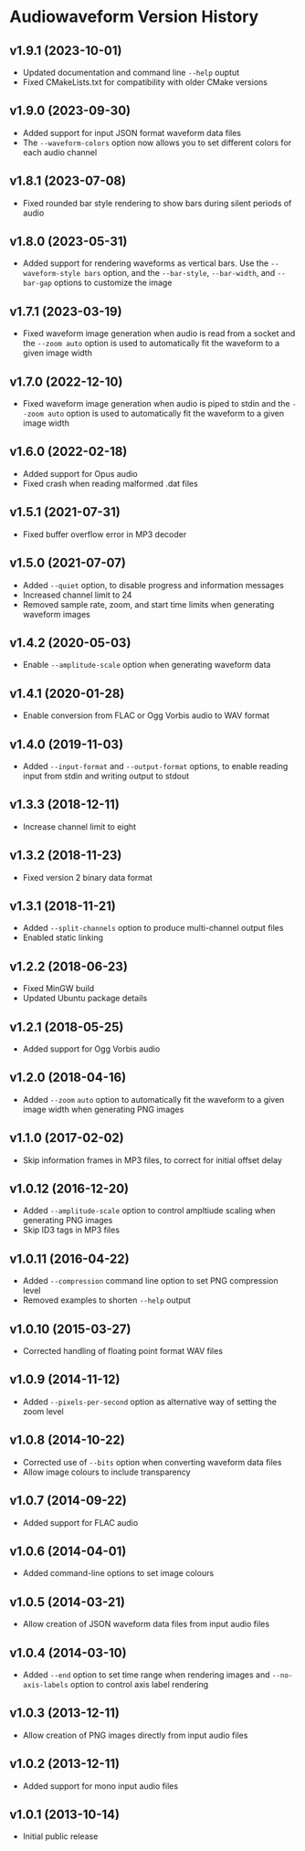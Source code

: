 # Audiowaveform Version History

## v1.9.1 (2023-10-01)

 * Updated documentation and command line `--help` ouptut
 * Fixed CMakeLists.txt for compatibility with older CMake versions

## v1.9.0 (2023-09-30)

 * Added support for input JSON format waveform data files
 * The `--waveform-colors` option now allows you to set different colors
   for each audio channel

## v1.8.1 (2023-07-08)

 * Fixed rounded bar style rendering to show bars during silent
   periods of audio

## v1.8.0 (2023-05-31)

 * Added support for rendering waveforms as vertical bars. Use the
   `--waveform-style bars` option, and the `--bar-style`,
   `--bar-width`, and `--bar-gap` options to customize the image

## v1.7.1 (2023-03-19)

 * Fixed waveform image generation when audio is read from a socket
   and the `--zoom auto` option is used to automatically fit the
   waveform to a given image width

## v1.7.0 (2022-12-10)

 * Fixed waveform image generation when audio is piped to stdin
   and the `--zoom auto` option is used to automatically fit the
   waveform to a given image width

## v1.6.0 (2022-02-18)

 * Added support for Opus audio
 * Fixed crash when reading malformed .dat files

## v1.5.1 (2021-07-31)

 * Fixed buffer overflow error in MP3 decoder

## v1.5.0 (2021-07-07)

 * Added `--quiet` option, to disable progress and information messages
 * Increased channel limit to 24
 * Removed sample rate, zoom, and start time limits when generating
   waveform images

## v1.4.2 (2020-05-03)

 * Enable `--amplitude-scale` option when generating waveform data

## v1.4.1 (2020-01-28)

 * Enable conversion from FLAC or Ogg Vorbis audio to WAV format

## v1.4.0 (2019-11-03)

 * Added `--input-format` and `--output-format` options, to enable
   reading input from stdin and writing output to stdout

## v1.3.3 (2018-12-11)

 * Increase channel limit to eight

## v1.3.2 (2018-11-23)

 * Fixed version 2 binary data format

## v1.3.1 (2018-11-21)

 * Added `--split-channels` option to produce multi-channel output
   files
 * Enabled static linking

## v1.2.2 (2018-06-23)

 * Fixed MinGW build
 * Updated Ubuntu package details

## v1.2.1 (2018-05-25)

 * Added support for Ogg Vorbis audio

## v1.2.0 (2018-04-16)

 * Added `--zoom` `auto` option to automatically fit the waveform to a
   given image width when generating PNG images

## v1.1.0 (2017-02-02)

 * Skip information frames in MP3 files, to correct for initial
   offset delay

## v1.0.12 (2016-12-20)

 * Added `--amplitude-scale` option to control ampltiude scaling
   when generating PNG images
 * Skip ID3 tags in MP3 files

## v1.0.11 (2016-04-22)

 * Added `--compression` command line option to set PNG compression
   level
 * Removed examples to shorten `--help` output

## v1.0.10 (2015-03-27)

 * Corrected handling of floating point format WAV files

## v1.0.9 (2014-11-12)

 * Added `--pixels-per-second` option as alternative way of setting the
   zoom level

## v1.0.8 (2014-10-22)

 * Corrected use of `--bits` option when converting waveform data files
 * Allow image colours to include transparency

## v1.0.7 (2014-09-22)

 * Added support for FLAC audio

## v1.0.6 (2014-04-01)

 * Added command-line options to set image colours

## v1.0.5 (2014-03-21)

 * Allow creation of JSON waveform data files from input audio files

## v1.0.4 (2014-03-10)

 * Added `--end` option to set time range when rendering images and
   `--no-axis-labels` option to control axis label rendering

## v1.0.3 (2013-12-11)

 * Allow creation of PNG images directly from input audio files

## v1.0.2 (2013-12-11)

 * Added support for mono input audio files

## v1.0.1 (2013-10-14)

 * Initial public release
